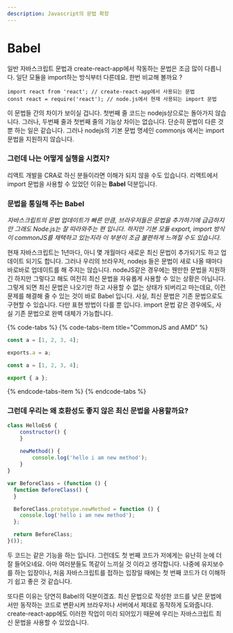 ```yaml
---
description: Javascript의 문법 확장
---
```


# Babel

일반 자바스크립트 문법과 create-react-app에서 작동하는 문법은 조금 많이 다릅니다. 일단 모듈을 import하는 방식부터 다른데요. 한번 비교해 볼까요 ?

```text
import react from 'react'; // create-react-app에서 사용되는 문법
const react = require('react'); // node.js에서 현재 사용되는 import 문법
```

이 문법들 간의 차이가 보이실 겁니다. 첫번째 줄 코드는 nodejs상으로는 돌아가지 않습니다. 그러나, 두번째 줄과 첫번째 줄의 기능상 차이는 없습니다. 단순히 문법이 다른 것 뿐 하는 일은 같습니다. 그러나 nodejs의 기본 문법 명세인 commonjs 에서는 import 문법을 지원하지 않습니다.

### 그런데 나는 어떻게 실행을 시켰지?

리액트 개발을 CRA로 하신 분들이라면 이해가 되지 않을 수도 있습니다. 리액트에서 import 문법을 사용할 수 있었던 이유는 **Babel** 덕분입니다.

### 문법을 통일해 주는 Babel

_자바스크립트의 문법 업데이트가 빠른 만큼, 브라우저들은 문법을 추가하기에 급급하지만 그래도 Node.js는 잘 따라와주는 편 입니다. 하지만 기본 모듈 export, import 방식이 commonJS를 채택하고 있는지라 이 부분이 조금 불편하게 느껴질 수도 있습니다._

현재 자바스크립트는 1년마다, 아니 몇 개월마다 새로운 최신 문법이 추가되기도 하고 업데이트 되기도 합니다. 그러나 우리의 브라우저, nodejs 들은 문법이 새로 나올 때마다 바로바로 업데이트를 해 주지는 않습니다. nodeJS같은 경우에는 웬만한 문법을 지원하긴 하지만 그렇다고 해도 여전히 최신 문법을 자유롭게 사용할 수 있는 상황은 아닙니다. 그렇게 되면 최신 문법은 나오기만 하고 사용할 수 없는 상태가 되버리고 마는데요, 이런 문제를 해결해 줄 수 있는 것이 바로 Babel 입니다. 사실, 최신 문법은 기존 문법으로도 구현할 수 있습니다. 다만 표현 방법이 다를 뿐 입니다. import 문법 같은 경우에도, 사실 기존 문법으로 완벽 대체가 가능합니다.

{% code-tabs %}
{% code-tabs-item title="CommonJS and AMD" %}
```javascript
const a = [1, 2, 3, 4];

exports.a = a;

const a = [1, 2, 3, 4];

export { a };

```
{% endcode-tabs-item %}
{% endcode-tabs %}

### 그런데 우리는 왜 호환성도 좋지 않은 최신 문법을 사용할까요?

```javascript
class HelloEs6 {
    constructor() {
    }
    
    newMethod() {
        console.log('hello i am new method');
    }
}

var BeforeClass = (function () {
  function BeforeClass() {
  }

  BeforeClass.prototype.newMethod = function () {
    console.log('hello i am new method');
  };

  return BeforeClass;
}());

```

두 코드는 같은 기능을 하는 입니다. 그런데도 첫 번째 코드가 저에게는 유난히 눈에 더 잘 들어오네요. 아마 여러분들도 똑같이 느끼실 것 이라고 생각합니다. 나중에 유지보수를 하는 입장이나, 처음 자바스크립트를 접하는 입장일 때에는 첫 번째 코드가 더 이해하기 쉽고 좋은 것 같습니다.

또다른 이유는 당연히 Babel의 덕분이겠죠. 최신 문법으로 작성한 코드를 낮은 문법에서만 동작하는 코드로 변환시켜 브라우저나 서버에서 제대로 동작하게 도와줍니다. create-react-app에도 이러한 작업이 미리 되어있기 때문에 우리는 자바스크립트 최신 문법을 사용할 수 있었습니다.



